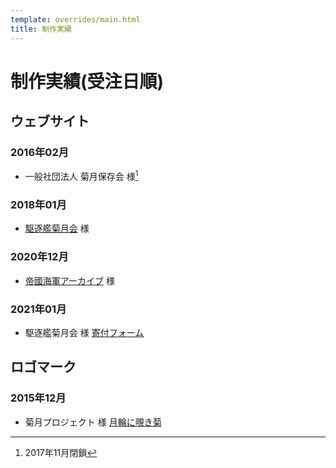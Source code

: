 ```yaml
---
template: overrides/main.html
title: 制作実績
---
```

# 制作実績(受注日順)

## ウェブサイト
### 2016年02月
- 一般社団法人 菊月保存会 様[^1]

[^1]: 2017年11月閉鎖

### 2018年01月
- [駆逐艦菊月会](https://www.kikuzukikai.org) 様

### 2020年12月
- [帝國海軍アーカイブ](https://www.ijnarchive.org) 様

### 2021年01月
- 駆逐艦菊月会 様 [寄付フォーム](https://donate.kikuzukikai.org)

## ロゴマーク
### 2015年12月
- 菊月プロジェクト 様 [月輪に覗き菊](assets/images/Japanese_Crest_Tsukiwa_Ni_Nozoki_Kiku.svg)
